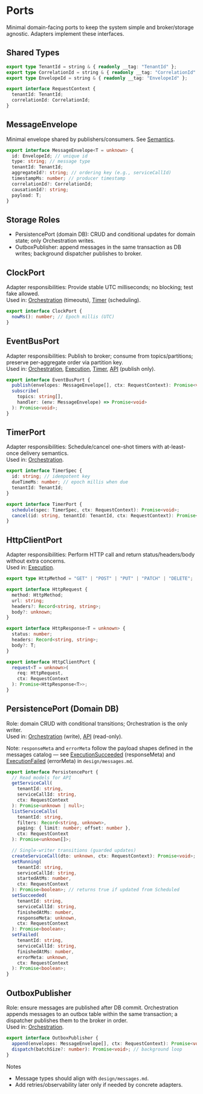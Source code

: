 # Ports

Minimal domain-facing ports to keep the system simple and broker/storage agnostic. Adapters implement these interfaces.

## Shared Types

```ts
export type TenantId = string & { readonly __tag: "TenantId" };
export type CorrelationId = string & { readonly __tag: "CorrelationId" };
export type EnvelopeId = string & { readonly __tag: "EnvelopeId" };

export interface RequestContext {
  tenantId: TenantId;
  correlationId: CorrelationId;
}
```

## MessageEnvelope

Minimal envelope shared by publishers/consumers. See [Semantics](./messages.md#semantics-essentials).

```ts
export interface MessageEnvelope<T = unknown> {
  id: EnvelopeId; // unique id
  type: string; // message type
  tenantId: TenantId;
  aggregateId?: string; // ordering key (e.g., serviceCallId)
  timestampMs: number; // producer timestamp
  correlationId?: CorrelationId;
  causationId?: string;
  payload: T;
}
```

## Storage Roles

- PersistencePort (domain DB): CRUD and conditional updates for domain state; only Orchestration writes.
- OutboxPublisher: append messages in the same transaction as DB writes; background dispatcher publishes to broker.

## ClockPort

Adapter responsibilities: Provide stable UTC milliseconds; no blocking; test fake allowed.  
Used in: [Orchestration] (timeouts), [Timer] (scheduling).

```ts
export interface ClockPort {
  nowMs(): number; // Epoch millis (UTC)
}
```

## EventBusPort

Adapter responsibilities: Publish to broker; consume from topics/partitions; preserve per-aggregate order via partition key.  
Used in: [Orchestration], [Execution], [Timer], [API] (publish only).

```ts
export interface EventBusPort {
  publish(envelopes: MessageEnvelope[], ctx: RequestContext): Promise<void>;
  subscribe(
    topics: string[],
    handler: (env: MessageEnvelope) => Promise<void>
  ): Promise<void>;
}
```

## TimerPort

Adapter responsibilities: Schedule/cancel one-shot timers with at-least-once delivery semantics.  
Used in: [Orchestration].

```ts
export interface TimerSpec {
  id: string; // idempotent key
  dueTimeMs: number; // epoch millis when due
  tenantId: TenantId;
}

export interface TimerPort {
  schedule(spec: TimerSpec, ctx: RequestContext): Promise<void>;
  cancel(id: string, tenantId: TenantId, ctx: RequestContext): Promise<void>;
}
```

## HttpClientPort

Adapter responsibilities: Perform HTTP call and return status/headers/body without extra concerns.  
Used in: [Execution].

```ts
export type HttpMethod = "GET" | "POST" | "PUT" | "PATCH" | "DELETE";

export interface HttpRequest {
  method: HttpMethod;
  url: string;
  headers?: Record<string, string>;
  body?: unknown;
}

export interface HttpResponse<T = unknown> {
  status: number;
  headers: Record<string, string>;
  body?: T;
}

export interface HttpClientPort {
  request<T = unknown>(
    req: HttpRequest,
    ctx: RequestContext
  ): Promise<HttpResponse<T>>;
}
```

## PersistencePort (Domain DB)

Role: domain CRUD with conditional transitions; Orchestration is the only writer.  
Used in: [Orchestration] (write), [API] (read-only).

Note: `responseMeta` and `errorMeta` follow the payload shapes defined in the messages catalog — see [ExecutionSucceeded] (responseMeta) and [ExecutionFailed] (errorMeta) in `design/messages.md`.

```ts
export interface PersistencePort {
  // Read models for API
  getServiceCall(
    tenantId: string,
    serviceCallId: string,
    ctx: RequestContext
  ): Promise<unknown | null>;
  listServiceCalls(
    tenantId: string,
    filters: Record<string, unknown>,
    paging: { limit: number; offset: number },
    ctx: RequestContext
  ): Promise<unknown[]>;

  // Single-writer transitions (guarded updates)
  createServiceCall(dto: unknown, ctx: RequestContext): Promise<void>;
  setRunning(
    tenantId: string,
    serviceCallId: string,
    startedAtMs: number,
    ctx: RequestContext
  ): Promise<boolean>; // returns true if updated from Scheduled
  setSucceeded(
    tenantId: string,
    serviceCallId: string,
    finishedAtMs: number,
    responseMeta: unknown,
    ctx: RequestContext
  ): Promise<boolean>;
  setFailed(
    tenantId: string,
    serviceCallId: string,
    finishedAtMs: number,
    errorMeta: unknown,
    ctx: RequestContext
  ): Promise<boolean>;
}
```

## OutboxPublisher

Role: ensure messages are published after DB commit. Orchestration appends messages to an outbox table within the same transaction; a dispatcher publishes them to the broker in order.  
Used in: [Orchestration].

```ts
export interface OutboxPublisher {
  append(envelopes: MessageEnvelope[], ctx: RequestContext): Promise<void>; // called within DB tx
  dispatch(batchSize?: number): Promise<void>; // background loop
}
```

Notes

- Message types should align with `design/messages.md`.
- Add retries/observability later only if needed by concrete adapters.

[Orchestration]: ./contexts/orchestration.md
[Timer]: ./contexts/timer.md
[Execution]: ./contexts/execution.md
[API]: ./contexts/api.md
[ExecutionSucceeded]: ./messages.md#executionsucceeded
[ExecutionFailed]: ./messages.md#executionfailed
